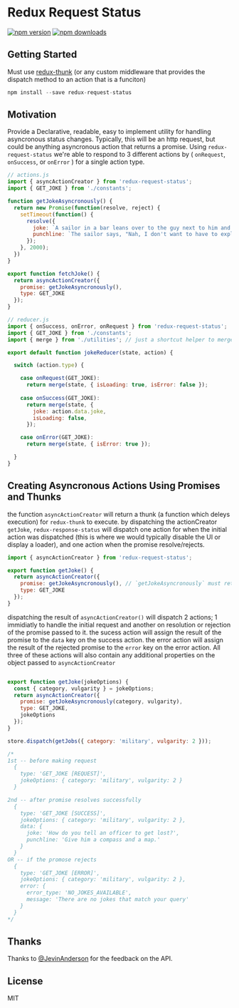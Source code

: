 Redux Request Status
=============

[![npm version](https://img.shields.io/npm/v/redux-request-status.svg?style=flat-square)](https://www.npmjs.com/package/redux-request-status)
[![npm downloads](https://img.shields.io/npm/dm/redux-request-status.svg?style=flat-square)](https://www.npmjs.com/package/redux-request-status)


## Getting Started

Must use [redux-thunk](https://github.com/gaearon/redux-thunk) (or any custom middleware that provides the dispatch method to an action that is a funciton)

```js
npm install --save redux-request-status
```


## Motivation

Provide a Declarative, readable, easy to implement utility for handling asyncronous status changes. Typically, this will be an http request, but could be anything asyncronous action that returns a promise. Using `redux-request-status` we're able to respond to 3 different actions by ( `onRequest`, `onSuccess`, or `onError` ) for a single action type.


```js
// actions.js
import { asyncActionCreator } from 'redux-request-status';
import { GET_JOKE } from './constants';

function getJokeAsyncronously() {  
  return new Promise(function(resolve, reject) {
    setTimeout(function() {
      resolve({ 
        joke: `A sailor in a bar leans over to the guy next to him and says, "Wanna hear a MARINE joke?" The guy next to him replies, "Well, before you tell that joke, you should know something. I'm 6'. tall, 200 lbs, and I'm a MARINE. The guy sitting next to me is 6'2" tall, weighs 225, and he's a MARINE. The fella next to him is 6'5" tall, weighs 250, and he's also a MARINE. Now, you still wanna tell that joke?"`,
        punchline: `The sailor says, "Nah, I don't want to have to explain it three times.`  
      });
    }, 2000);
  })
}

export function fetchJoke() {
  return asyncActionCreator({
    promise: getJokeAsyncronously(),
    type: GET_JOKE
  });
}
```



```js
// reducer.js
import { onSuccess, onError, onRequest } from 'redux-request-status';
import { GET_JOKE } from './constants';
import { merge } from './utilities'; // just a shortcut helper to merge state... returns Object.assign({}, ...arguments);

export default function jokeReducer(state, action) {

  switch (action.type) {

    case onRequest(GET_JOKE):
      return merge(state, { isLoading: true, isError: false });
    
    case onSuccess(GET_JOKE):
      return merge(state, {
        joke: action.data.joke,
        isLoading: false,
      });

    case onError(GET_JOKE):
      return merge(state, { isError: true });

  }
}
```




## Creating Asyncronous Actions Using Promises and Thunks

the function `asyncActionCreator` will return a thunk (a function which deleys execution) for `redux-thunk` to execute.
by dispatching the actionCreator `getJoke`, `redux-response-status` will dispatch one action for when the initial action was dispatched (this is where we would typically disable the UI or display a loader), and one action when the promise resolve/rejects.

```js
import { asyncActionCreator } from 'redux-request-status';

export function getJoke() {
  return asyncActionCreator({
    promise: getJokeAsyncronously(), // `getJokeAsyncronously` must return a promise.
    type: GET_JOKE
  });
}
```



dispatching the result of `asyncActionCreator()` will dispatch 2 actions; 1 immidiatly to handle the initial request and another on resolution or rejection of the promise passed to it.
the sucess action will assign the result of the promise to the `data` key on the success action. the error action will assign the result of the rejected promise to the `error` key on the error action. All three of these actions will also contain any additional properties on the object passed to `asyncActionCreator`
 
```js

export function getJoke(jokeOptions) {
  const { category, vulgarity } = jokeOptions;
  return asyncActionCreator({
    promise: getJokeAsyncronously(category, vulgarity),
    type: GET_JOKE,
    jokeOptions
  });
}

store.dispatch(getJobs({ category: 'military', vulgarity: 2 })); 

/* 
1st -- before making request
  {
    type: 'GET_JOKE [REQUEST]',
    jokeOptions: { category: 'military', vulgarity: 2 }
  }

2nd -- after promise resolves successfully
  {
    type: 'GET_JOKE [SUCCESS]',
    jokeOptions: { category: 'military', vulgarity: 2 },
    data: { 
      joke: 'How do you tell an officer to get lost?',
      punchline: 'Give him a compass and a map.'
    }
  }  
OR -- if the promose rejects
  {
    type: 'GET_JOKE [ERROR]',
    jokeOptions: { category: 'military', vulgarity: 2 },
    error: { 
      error_type: 'NO_JOKES_AVAILABLE',
      message: 'There are no jokes that match your query'
    }
  }  
*/

```

## Thanks
Thanks to [@JevinAnderson](https://github.com/JevinAnderson) for the feedback on the API.


## License

MIT
